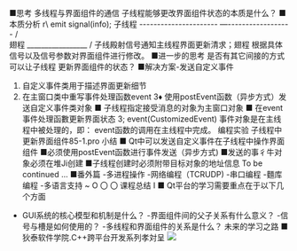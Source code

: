 ■思考
多线程与界面组件的通信
子线程能够更改界面组件状态的本质是什么？
■本质分析
r\ emit signal(info);
子线程 ---------------------- —------------------
/ \
翅程
\_________________ /
子线殿射信号通知主线程界面更新清求；翅程
根据具体信号以及信号参数对界面组件进行修改。
■进一步的思考
是否有其它间接的方式可以让子线程
更新界面组件的状态？
■解决方案-发送自定义事件
1. 自定义事件类用于描述界面更新细节
2. 在主窗口类中重写事件处理函数event
3♦ 使用postEvent函数（异步方式）发送自定义事件类对象
■ 子线程指定接受消息的对象为主窗口对象
■ 在event事件处理函數更新界面状态
3; event(CustomizedEvent)
事件对象是在主线程中被处理的，即：
event函数的调用在主线程中完成。
编程实验 子线程中更新界面组件85-1.pro
小结
■ Qt中可以发送自定义事件在子线程中操作界面组件
■必须使用postEvent函数进行事件发送（异步方式)
■发送的事彳牛对象必须在堆Ji创建
■子线程创建时必须附带目标对象的地址信息
To be continued …
■番外篇
-多进程操作
-网络编程（TCRUDP)
-串口编程
-麵库编程
-多语言支持
~ O 〇 〇
课程总结 I
■ Qt平台的学习需要重点在于以下几个方面
- GUI系统的核心模型和机制是什么？
-界面组件间的父子关系有什么意义？
-信号与槽是如何使用的？
-多线程和界面组件的关系是什么？
未来的学习之路
■狄泰软件学院.C++跨平台开发系列孝対呈
![](_v_images_/.png)